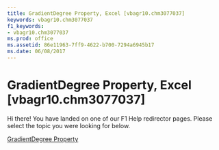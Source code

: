 ```yaml
---
title: GradientDegree Property, Excel [vbagr10.chm3077037]
keywords: vbagr10.chm3077037
f1_keywords:
- vbagr10.chm3077037
ms.prod: office
ms.assetid: 86e11963-7ff9-4622-b700-7294a6945b17
ms.date: 06/08/2017
---
```



# GradientDegree Property, Excel [vbagr10.chm3077037]

Hi there! You have landed on one of our F1 Help redirector pages. Please select the topic you were looking for below.

[GradientDegree Property](http://msdn.microsoft.com/library/6f325dc0-5f6c-7a55-52fa-55eeb15ccfe6%28Office.15%29.aspx)

